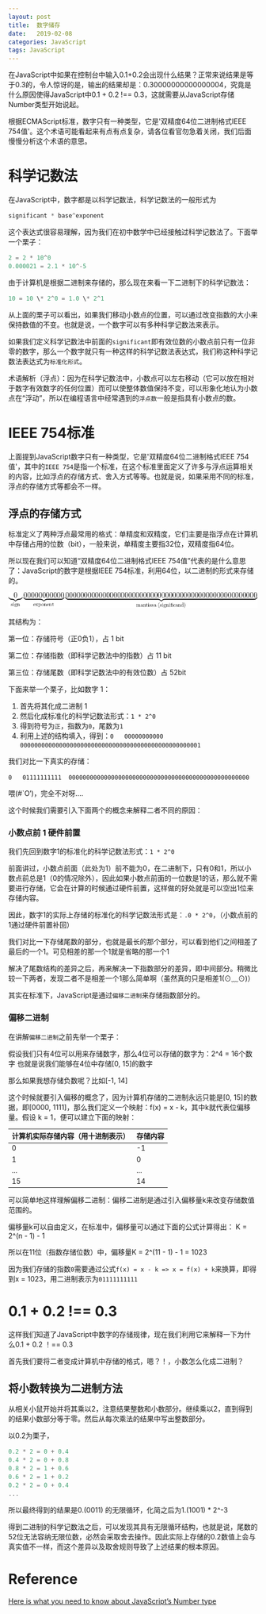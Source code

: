 ```yaml
---
layout: post
title:  数字储存
date:   2019-02-08 
categories: JavaScript
tags: JavaScript
---
```


在JavaScript中如果在控制台中输入0.1+0.2会出现什么结果？正常来说结果是等于0.3的，令人惊讶的是，输出的结果却是：0.30000000000000004，究竟是什么原因使得JavaScript中0.1 + 0.2 !== 0.3，这就需要从JavaScript存储Number类型开始说起。

<!--more-->

根据ECMAScript标准，数字只有一种类型，它是'双精度64位二进制格式IEEE 754值'。这个术语可能看起来有点有点复杂，请各位看官勿急着关闭，我们后面慢慢分析这个术语的意思。

# 科学记数法

在JavaScript中，数字都是以科学记数法，科学记数法的一般形式为

```js
significant * base^exponent
```

这个表达式很容易理解，因为我们在初中数学中已经接触过科学记数法了。下面举一个栗子：

```js
2 = 2 * 10^0
0.000021 = 2.1 * 10^-5
```

由于计算机是根据二进制来存储的，那么现在来看一下二进制下的科学记数法：

```js
10 = 10 \* 2^0 = 1.0 \* 2^1
```

从上面的栗子可以看出，如果我们移动小数点的位置，可以通过改变指数的大小来保持数值的不变。也就是说，一个数字可以有多种科学记数法来表示。

如果我们定义科学记数法中前面的`significant`即有效位数的小数点前只有一位非零的数字，那么一个数字就只有一种这样的科学记数法表达式，我们称这种科学记数法表达式为`标准化形式`。

术语解析（浮点）：因为在科学记数法中，小数点可以左右移动（它可以放在相对于数字有效数字的任何位置）而可以使整体数值保持不变，可以形象化地认为小数点在“浮动”，所以在编程语言中经常遇到的`浮点数`一般是指具有小数点的数。

# IEEE 754标准

上面提到JavaScript数字只有一种类型，它是'双精度64位二进制格式IEEE 754值'，其中的`IEEE 754`是指一个标准，在这个标准里面定义了许多与浮点运算相关的内容，比如浮点的存储方式、舍入方式等等。也就是说，如果采用不同的标准，浮点的存储方式等都会不一样。

## 浮点的存储方式

标准定义了两种浮点最常用的格式：单精度和双精度，它们主要是指浮点在计算机中存储占用的位数（bit），一般来说，单精度主要指32位，双精度指64位。

所以现在我们可以知道“双精度64位二进制格式IEEE 754值”代表的是什么意思了：JavaScript的数字是根据IEEE 754标准，利用64位，以二进制的形式来存储的。

![tu](/assets/images/64bit.png)

其结构为：

第一位：存储符号（正0负1），占 1 bit

第二位：存储指数（即科学记数法中的指数）占 11 bit

第三位：存储尾数（即科学记数法中的有效位数）占 52bit

下面来举一个栗子，比如数字 1：

1. 首先将其化成二进制 1
2. 然后化成标准化的科学记数法形式：`1 * 2^0`
3. 得到符号为`正`，指数为`0`，尾数为`1`
4. 利用上述的结构填入，得到：`0   00000000000  000000000000000000000000000000000000000000000000001`

我们对比一下真实的存储：

`0   01111111111  000000000000000000000000000000000000000000000000000`

喂(#`O′)，完全不对呀....

这个时候我们需要引入下面两个的概念来解释二者不同的原因：

### 小数点前 1 硬件前置

我们先回到数字1的标准化的科学记数法形式：`1 * 2^0`

前面讲过，小数点前面（此处为1）前不能为0，在二进制下，只有0和1，所以小数点前总是1（0的情况除外），因此如果小数点前面的一位数是1的话，那么就不需要进行存储，它会在计算的时候通过硬件前置，这样做的好处就是可以空出1位来存储内容。

因此，数字1的实际上存储的标准化的科学记数法形式是：`.0 * 2^0`，（小数点前的1通过硬件前置补回）

我们对比一下存储尾数的部分，也就是最长的那个部分，可以看到他们之间相差了最后的一个1。可见相差的那一个1就是省略的那一个1

解决了尾数结构的差异之后，再来解决一下指数部分的差异，即中间部分。稍微比较一下两者，发现二者不是相差一个1那么简单啊（虽然真的只是相差1(⊙﹏⊙)）

其实在标准下，JavaScript是通过`偏移二进制`来存储指数部分的。

### 偏移二进制

在讲解`偏移二进制`之前先举一个栗子：

假设我们只有4位可以用来存储数字，那么4位可以存储的数字为：2^4 = 16个数字
也就是说我们能够在4位中存储[0, 15]的数字

那么如果我想存储负数呢？比如[-1, 14]

这个时候就要引入偏移的概念了，因为计算机存储的二进制永远只能是[0, 15]的数据，即[0000, 1111]，那么我们定义一个映射：f(x) = x - k，其中k就代表位偏移量。假设 k = 1，便可以建立下面的映射：

| 计算机实际存储内容（用十进制表示） | 存储内容 |
| ---------------------------------- | -------- |
| 0                                  | -1       |
| 1                                  | 0        |
| ...                                | ...      |
| 15                                 | 14       |

可以简单地这样理解偏移二进制：偏移二进制是通过引入偏移量k来改变存储数值范围的。

偏移量k可以自由定义，在标准中，偏移量可以通过下面的公式计算得出：
K = 2^(n - 1) - 1

所以在11位（指数存储位数）中，偏移量K = 2^(11 - 1) - 1 = 1023

因为我们存储的指数`0`需要通过公式`f(x) = x - k => x = f(x) + k`来换算，即得到x = 1023，用二进制表示为`01111111111`


# 0.1 + 0.2 !== 0.3

这样我们知道了JavaScript中数字的存储规律，现在我们利用它来解释一下为什么0.1 + 0.2 ！== 0.3

首先我们要将二者变成计算机中存储的格式，嗯？！，小数怎么化成二进制？

## 将小数转换为二进制方法

从相关小鼠开始并将其乘以2，注意结果整数和小数部分。继续乘以2，直到得到的结果小数部分等于零。然后从每次乘法的结果中写出整数部分。

以0.2为栗子，

```js
0.2 * 2 = 0 + 0.4
0.4 * 2 = 0 + 0.8
0.8 * 2 = 1 + 0.6
0.6 * 2 = 1 + 0.2
0.2 * 2 = 0 + 0.4
...
```

所以最终得到的结果是0.(0011) 的无限循环，化简之后为1.(1001) * 2^-3

得到二进制的科学记数法之后，可以发现其具有无限循环结构，也就是说，尾数的52位无法容纳无限位数，必然会采取舍去操作。因此实际上存储的0.2数值上会与真实值不一样，而这个差异以及取舍规则导致了上述结果的根本原因。

# Reference

[Here is what you need to know about JavaScript’s Number type](https://medium.com/dailyjs/javascripts-number-type-8d59199db1b6)